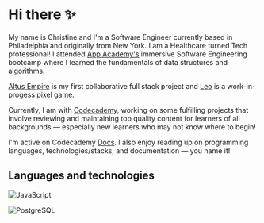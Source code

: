 # Hi there ✨ 

My name is Christine and I'm a Software Engineer currently based in Philadelphia and originally from New York. I am a Healthcare turned Tech professional! I attended [App Academy's](https://www.appacademy.io/) immersive Software Engineering bootcamp where I learned the fundamentals of data structures and algorithms. 

[Altus Empire](https://github.com/yangc95/altus-empire?organization=yangc95&organization=yangc95) is my first collaborative full stack project and [Leo](https://github.com/yangc95/Leo) is a work-in-progess pixel game.

Currently, I am with [Codecademy](https://www.codecademy.com/), working on some fulfilling projects that involve reviewing and maintaining top quality content for learners of all backgrounds ⁠— especially new learners who may not know where to begin!

I'm active on Codecademy [Docs](https://github.com/Codecademy/docs). I also enjoy reading up on programming languages, technologies/stacks, and documentation ⁠— you name it!

## Languages and technologies

![JavaScript](https://img.shields.io/badge/Language-JavaScript-informational?style=flat&logo=<LOGO_NAME>&logoColor=F3F1F5&color=F0D9FF)

![PostgreSQL](https://img.shields.io/badge/Tools-PostgreSQL-informational?style=flat&logo=<LOGO_NAME>&logoColor=F3F1F5&color=F0D9FF)

<!-- ![Bash](https://img.shields.io/badge/<WORD_ON_LEFT>-<WORD_ON_RIGHT>-informational?style=flat&logo=<LOGO_NAME>&logoColor=white&color=2bbc8a) -->


<!--
**yangc95/yangc95** is a ✨ _special_ ✨ repository because its `README.md` (this file) appears on your GitHub profile.

Here are some ideas to get you started:

- 🔭 I’m currently working on ...
- 🌱 I’m currently learning ...
- 👯 I’m looking to collaborate on ...
- 🤔 I’m looking for help with ...
- 💬 Ask me about ...
- 📫 How to reach me: ...
- 😄 Pronouns: ...
- ⚡ Fun fact: ...

Languages and technologies label template

![](https://img.shields.io/badge/<WORD_ON_LEFT>-<WORD_ON_RIGHT>-informational?style=flat&logo=<LOGO_NAME>&logoColor=white&color=2bbc8a)

Github stats

<img align="center" src="https://github-readme-stats.vercel.app/api/<CARD_TYPE>/?username=<USERNAME>&theme=<THEME_NAME>" />

Software Engineer -- JavaScript | React | Redux | Ruby | HTML | CSS | SASS | MongoDB | PostgreSQL | Node | Rails | Express | Git
-->
